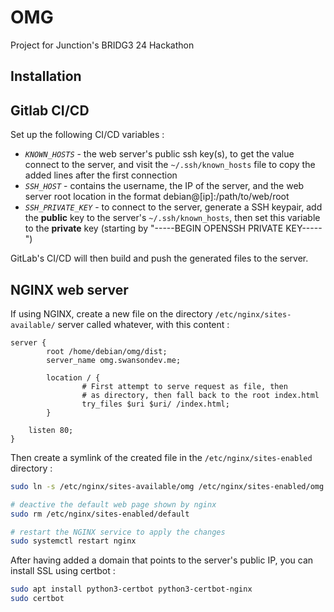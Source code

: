 # OMG

Project for Junction's BRIDG3 24 Hackathon

## Installation

## Gitlab CI/CD

Set up the following CI/CD variables :
- *`KNOWN_HOSTS`* - the web server's public ssh key(s), to get the value connect to the server, and visit the `~/.ssh/known_hosts` file to copy the added lines after the first connection
- *`SSH_HOST`* - contains the username, the IP of the server, and the web server root location in the format debian@[ip]:/path/to/web/root
- *`SSH_PRIVATE_KEY`* - to connect to the server, generate a SSH keypair, add the **public** key to the server's `~/.ssh/known_hosts`, then set this variable to the **private** key (starting by "-----BEGIN OPENSSH PRIVATE KEY-----")

GitLab's CI/CD will then build and push the generated files to the server.

## NGINX web server

If using NGINX, create a new file on the directory `/etc/nginx/sites-available/` server called whatever, with this content :

```nginx
server {
        root /home/debian/omg/dist;
        server_name omg.swansondev.me;

        location / {
                # First attempt to serve request as file, then
                # as directory, then fall back to the root index.html
                try_files $uri $uri/ /index.html;
        }

    listen 80;
}
```

Then create a symlink of the created file in the `/etc/nginx/sites-enabled` directory :

```bash
sudo ln -s /etc/nginx/sites-available/omg /etc/nginx/sites-enabled/omg

# deactive the default web page shown by nginx
sudo rm /etc/nginx/sites-enabled/default

# restart the NGINX service to apply the changes
sudo systemctl restart nginx
```

After having added a domain that points to the server's public IP, you can install SSL using certbot :

```bash
sudo apt install python3-certbot python3-certbot-nginx
sudo certbot
```
